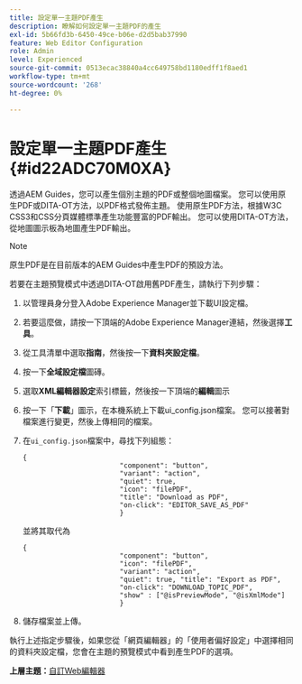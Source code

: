 ```yaml
---
title: 設定單一主題PDF產生
description: 瞭解如何設定單一主題PDF的產生
exl-id: 5b66fd3b-6450-49ce-b06e-d2d5bab37990
feature: Web Editor Configuration
role: Admin
level: Experienced
source-git-commit: 0513ecac38840a4cc649758bd1180edff1f8aed1
workflow-type: tm+mt
source-wordcount: '268'
ht-degree: 0%

---
```


# 設定單一主題PDF產生 {#id22ADC70M0XA}

透過AEM Guides，您可以產生個別主題的PDF或整個地圖檔案。 您可以使用原生PDF或DITA-OT方法，以PDF格式發佈主題。 使用原生PDF方法，根據W3C CSS3和CSS分頁媒體標準產生功能豐富的PDF輸出。 您可以使用DITA-OT方法，從地圖圖示板為地圖產生PDF輸出。

>[!NOTE]
>
> 原生PDF是在目前版本的AEM Guides中產生PDF的預設方法。

若要在主題預覽模式中透過DITA-OT啟用舊PDF產生，請執行下列步驟：

1. 以管理員身分登入Adobe Experience Manager並下載UI設定檔。

1. 若要這麼做，請按一下頂端的Adobe Experience Manager連結，然後選擇&#x200B;**工具**。
1. 從工具清單中選取&#x200B;**指南**，然後按一下&#x200B;**資料夾設定檔**。
1. 按一下&#x200B;**全域設定檔**&#x200B;圖磚。
1. 選取&#x200B;**XML編輯器設定**&#x200B;索引標籤，然後按一下頂端的&#x200B;**編輯**&#x200B;圖示
1. 按一下「**下載**」圖示，在本機系統上下載ui\_config.json檔案。 您可以接著對檔案進行變更，然後上傳相同的檔案。
1. 在`ui_config.json`檔案中，尋找下列組態：

   ```
   {
                           "component": "button",
                           "variant": "action",
                           "quiet": true,
                           "icon": "filePDF",
                           "title": "Download as PDF",
                           "on-click": "EDITOR_SAVE_AS_PDF"
                           }
   ```

   並將其取代為

   ```
   {
                           "component": "button",
                           "icon": "filePDF",
                           "variant": "action",
                           "quiet": true, "title": "Export as PDF",
                           "on-click": "DOWNLOAD_TOPIC_PDF",
                           "show" : ["@isPreviewMode", "@isXmlMode"]
                           }
   ```

1. 儲存檔案並上傳。

執行上述指定步驟後，如果您從「網頁編輯器」的「使用者偏好設定」中選擇相同的資料夾設定檔，您會在主題的預覽模式中看到產生PDF的選項。

**上層主題：**[&#x200B;自訂Web編輯器](conf-web-editor.md)
